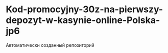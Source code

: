 # Kod-promocyjny-30z-na-pierwszy-depozyt-w-kasynie-online-Polska-jp6
Автоматически созданный репозиторий
